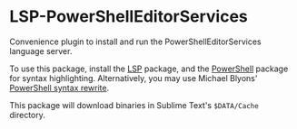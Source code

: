 # LSP-PowerShellEditorServices

Convenience plugin to install and run the PowerShellEditorServices language server.

To use this package, install the [LSP](https://packagecontrol.io/packages/LSP) 
package, and the [PowerShell](https://packagecontrol.io/packages/PowerShell) package
for syntax highlighting. Alternatively, you may use Michael Blyons'
[PowerShell syntax rewrite](https://github.com/michaelblyons/PowerShell/tree/sublime-syntax).

This package will download binaries in Sublime Text's `$DATA/Cache` directory.
